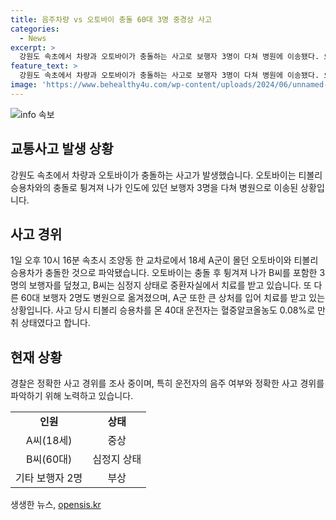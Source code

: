 ```yaml
---
title: 음주차량 vs 오토바이 충돌 60대 3명 중경상 사고
categories:
  - News
excerpt: >
  강원도 속초에서 차량과 오토바이가 충돌하는 사고로 보행자 3명이 다쳐 병원에 이송됐다. 오토바이 운전자와 티볼리 승용차 운전자는 크게 다쳤으며, 운전자는 혈중알코올농도 0.08%로 만취 상태였다고 밝혀졌다. 사고 경위는 경찰의 조사가 진행 중이다.
feature_text: >
  강원도 속초에서 차량과 오토바이가 충돌하는 사고로 보행자 3명이 다쳐 병원에 이송됐다. 오토바이 운전자와 티볼리 승용차 운전자는 크게 다쳤으며, 운전자는 혈중알코올농도 0.08%로 만취 상태였다고 밝혀졌다. 사고 경위는 경찰의 조사가 진행 중이다.
image: 'https://www.behealthy4u.com/wp-content/uploads/2024/06/unnamed-file.png'
---
```


<p><img src="https://www.behealthy4u.com/wp-content/uploads/2024/06/unnamed-file.png" alt="info 속보" /></p>

<h2 data-ke-size="size26">교통사고 발생 상황</h2>

<p data-ke-size="size16">강원도 속초에서 차량과 오토바이가 충돌하는 사고가 발생했습니다. 오토바이는 티볼리 승용차와의 충돌로 튕겨져 나가 인도에 있던 보행자 3명을 다쳐 병원으로 이송된 상황입니다.</p>

<h2 data-ke-size="size26">사고 경위</h2>

<p data-ke-size="size16">1일 오후 10시 16분 속초시 조양동 한 교차로에서 18세 A군이 몰던 오토바이와 티볼리 승용차가 충돌한 것으로 파악됐습니다. 오토바이는 충돌 후 튕겨져 나가 B씨를 포함한 3명의 보행자를 덮쳤고, B씨는 심정지 상태로 중환자실에서 치료를 받고 있습니다. 또 다른 60대 보행자 2명도 병원으로 옮겨졌으며, A군 또한 큰 상처를 입어 치료를 받고 있는 상황입니다. 사고 당시 티볼리 승용차를 몬 40대 운전자는 혈중알코올농도 0.08%로 만취 상태였다고 합니다.</p>

<h2 data-ke-size="size26">현재 상황</h2>

<p data-ke-size="size16">경찰은 정확한 사고 경위를 조사 중이며, 특히 운전자의 음주 여부와 정확한 사고 경위를 파악하기 위해 노력하고 있습니다.</p>

<table>
   <tbody>
      <tr>
         <td style="text-align: center; height: 17px;"><b>인원</b></td>
         <td style="text-align: center; height: 17px;"><b>상태</b></td>
      </tr>
      <tr>
         <td style="text-align: center; height: 17px;">A씨(18세)</td>
         <td style="text-align: center; height: 17px;">중상</td>
      </tr>
      <tr>
         <td style="text-align: center; height: 17px;">B씨(60대)</td>
         <td style="text-align: center; height: 17px;">심정지 상태</td>
      </tr>
      <tr>
         <td style="text-align: center; height: 17px;">기타 보행자 2명</td>
         <td style="text-align: center; height: 17px;">부상</td>
      </tr>
   </tbody>
</table>
생생한 뉴스, <a href="https://opensis.kr" rel="dofollow">opensis.kr</a>


